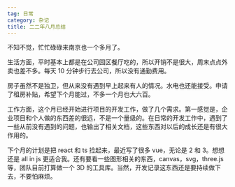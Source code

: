 ```yaml
---
tag: 日常
category: 杂记
title: 二二年八月总结
---
```


不知不觉，忙忙碌碌来南京也一个多月了。

生活方面，平时基本上都是在公司园区餐厅吃的，所以开销不是很大，周末点点外卖也差不多。每天 10 分钟步行去公司，所以没有通勤费用。

房子虽然不是独卫，但从来没有遇到早上起来有人的情况。水电也还能接受。申请了租房补贴，希望下个月能过，不多一个月也大六百。

工作方面，这个月已经开始进行项目的开发工作，做了几个需求。第一感觉是，企业项目和个人做的东西差的很远，不是一个量级的。在日常的开发工作中，遇到了一些从前没有遇到的问题，也输出了相关文档，这些东西对以后的成长还是有很大作用的。

下个月的计划是把 react 和 ts 捡起来，最近写了很多 vue，无论是 2 和 3。想想还是 all in js 更适合我。还有要看一些图形相关的东西，canvas，svg，three.js 等，团队目前打算做一个 3D 的工具库。当然，开发记录这东西还是要持续做下去，不要怕麻烦。
